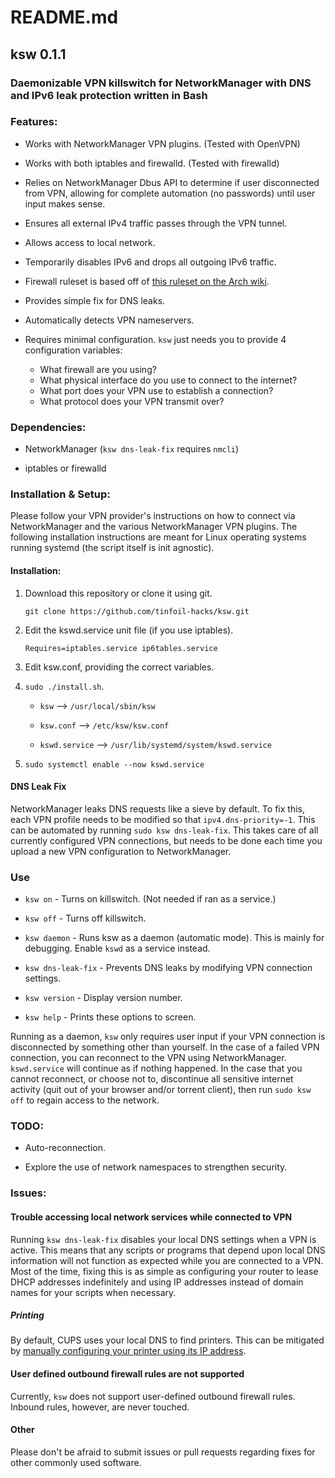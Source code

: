 # README.md

## ksw 0.1.1

### Daemonizable VPN killswitch for NetworkManager with DNS and IPv6 leak protection written in Bash

### Features:

- Works with NetworkManager VPN plugins. (Tested with OpenVPN)

- Works with both iptables and firewalld. (Tested with firewalld)

- Relies on NetworkManager Dbus API to determine if user disconnected from VPN, allowing for complete automation (no passwords) until user input makes sense.

- Ensures all external IPv4 traffic passes through the VPN tunnel. 

- Allows access to local network.

- Temporarily disables IPv6 and drops all outgoing IPv6 traffic.

- Firewall ruleset is based off of [this ruleset on the Arch wiki](https://wiki.archlinux.org/index.php/Private_Internet_Access#Internet_%22kill_switch%22).

- Provides simple fix for DNS leaks.

- Automatically detects VPN nameservers.

- Requires minimal configuration. `ksw` just needs you to provide 4 configuration variables: 
  - What firewall are you using? 
  - What physical interface do you use to connect to the internet? 
  - What port does your VPN use to establish a connection?
  - What protocol does your VPN transmit over?

### Dependencies:

- NetworkManager (`ksw dns-leak-fix` requires `nmcli`)

- iptables or firewalld

### Installation & Setup:

Please follow your VPN provider's instructions on how to connect
via NetworkManager and the various NetworkManager VPN plugins. 
The following installation instructions are meant for Linux 
operating systems running systemd (the script itself is init 
agnostic).

#### Installation:

1. Download this repository or clone it using git.

   `git clone https://github.com/tinfoil-hacks/ksw.git`

2. Edit the kswd.service unit file (if you use iptables).
   
   ```
   Requires=iptables.service ip6tables.service
   ```

3. Edit ksw.conf, providing the correct variables.

4. `sudo ./install.sh`.

    - `ksw` --> `/usr/local/sbin/ksw`

    - `ksw.conf` --> `/etc/ksw/ksw.conf`

    - `kswd.service` --> `/usr/lib/systemd/system/kswd.service`

5. `sudo systemctl enable --now kswd.service`

#### DNS Leak Fix

NetworkManager leaks DNS requests like a sieve by default. To fix 
this, each VPN profile needs to be modified so that 
`ipv4.dns-priority=-1`. This can be automated by running 
`sudo ksw dns-leak-fix`. This takes care of all currently 
configured VPN connections, but needs to be done each time you 
upload a new VPN configuration to NetworkManager.

### Use

- `ksw on` - Turns on killswitch. (Not needed if ran as a service.)

- `ksw off` - Turns off killswitch. 

- `ksw daemon` - Runs ksw as a daemon (automatic mode). This is mainly for debugging. Enable `kswd` as a service instead.

- `ksw dns-leak-fix` - Prevents DNS leaks by modifying VPN connection settings. 

- `ksw version` - Display version number.

- `ksw help` - Prints these options to screen.

Running as a daemon, `ksw` only requires user input if your VPN 
connection is disconnected by something other than yourself. In the 
case of a failed VPN connection, you can reconnect to the VPN using 
NetworkManager. `kswd.service` will continue as if nothing happened. 
In the case that you cannot reconnect, or choose not to, discontinue 
all sensitive internet activity (quit out of your browser and/or 
torrent client), then run `sudo ksw off` to regain access to the 
network. 

### TODO:

- Auto-reconnection.

- Explore the use of network namespaces to strengthen security. 

### Issues:

#### Trouble accessing local network services while connected to VPN

Running `ksw dns-leak-fix` disables your local DNS settings when a 
VPN is active. This means that any scripts or programs that depend 
upon local DNS information will not function as expected while you 
are connected to a VPN. Most of the time, fixing this is as simple 
as configuring your router to lease DHCP addresses indefinitely and 
using IP addresses instead of domain names for your scripts when 
necessary.

##### Printing

By default, CUPS uses your local DNS to find printers. This can be 
mitigated by [manually configuring your printer using its IP 
address](https://www.cups.org/doc/network.html). 

#### User defined outbound firewall rules are not supported

Currently, `ksw` does not support user-defined outbound firewall 
rules. Inbound rules, however, are never touched. 

#### Other

Please don't be afraid to submit issues or pull requests regarding 
fixes for other commonly used software.
